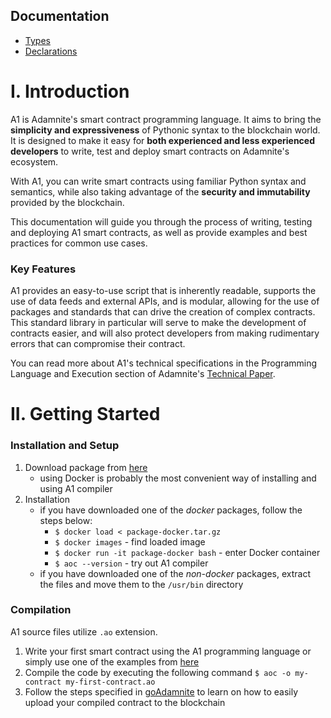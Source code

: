 ## Documentation

- [Types](Types.md)
- [Declarations](Declarations.md)


# I. Introduction

A1 is Adamnite's smart contract programming language. It aims to bring the **simplicity and expressiveness** of Pythonic syntax to the blockchain world. It is designed to make it easy for **both experienced and less experienced developers** to write, test and deploy smart contracts on Adamnite's ecosystem.

With A1, you can write smart contracts using familiar Python syntax and semantics, while also taking advantage of the **security and immutability** provided by the blockchain.

This documentation will guide you through the process of writing, testing and deploying A1 smart contracts,
as well as provide examples and best practices for common use cases.

### Key Features

A1 provides an easy-to-use script that is inherently readable, supports the use of data feeds and external APIs, and is modular, allowing for the use of packages and standards that can drive the creation of complex contracts. This standard library in particular will serve to make the development of contracts easier, and will also protect developers from making rudimentary errors that can compromise their contract.

You can read more about A1's technical specifications in the Programming Language and Execution section of Adamnite's [Technical Paper](https://adamnite.org/Adamnite_Technical_Paper.pdf).

# II. Getting Started

### Installation and Setup

1. Download package from [here](https://github.com/Adamnite/A1/releases/tag/v0.1.0-beta)
    - using Docker is probably the most convenient way of installing and using A1 compiler
2. Installation
    - if you have downloaded one of the *docker* packages, follow the steps below:
        - `$ docker load < package-docker.tar.gz`
        - `$ docker images` - find loaded image
        - `$ docker run -it package-docker bash` - enter Docker container
        - `$ aoc --version` - try out A1 compiler
    - if you have downloaded one of the *non-docker* packages, extract the files and move them to the `/usr/bin` directory

### Compilation

A1 source files utilize `.ao` extension.

1. Write your first smart contract using the A1 programming language or simply use one of the examples from [here](../Examples/)
2. Compile the code by executing the following command `$ aoc -o my-contract my-first-contract.ao`
3. Follow the steps specified in [goAdamnite](https://github.com/Adamnite/goAdamnite) to learn on how to easily upload your compiled contract to the blockchain

